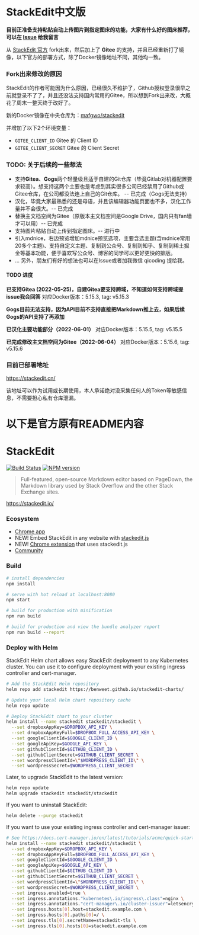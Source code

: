# StackEdit中文版

**目前正准备支持粘贴自动上传图片到指定图床的功能，大家有什么好的图床推荐，可以在 [Issue](https://gitee.com/mafgwo/stackedit/issues/I5E6FJ) 给我留言**

从 [StackEdit 官方](https://github.com/benweet/stackedit) fork出来，然后加上了 **Gitee** 的支持，并且已经重新打了镜像，以下官方的部署方式，除了Docker镜像地址不同，其他均一致。

### Fork出来修改的原因
StackEdit的作者可能因为什么原因，已经很久不维护了，Github授权登录很早之前就登录不了了，并且还没法支持国内常用的Gitee，所以想到Fork出来改，大概花了周末一整天终于改好了。

新的Docker镜像在中央仓库为：[mafgwo/stackedit](https://hub.docker.com/r/mafgwo/stackedit)

并增加了以下2个环境变量：
- `GITEE_CLIENT_ID` Gitee 的 Client ID
- `GITEE_CLIENT_SECRET` Gitee 的 Client Secret

### TODO: 关于后续的一些想法
- 支持**Gitea**、**Gogs**两个轻量级且适于自建的Git仓库（毕竟Gitlab对机器配置要求较高）。想支持这两个主要也是考虑到其实很多公司已经禁用了Github或Gitee仓库，在公司都没法连上自己的Git仓库。 -- 已完成（Gogs无法支持）
- 汉化，毕竟大家最熟悉的还是母语，并且该编辑器功能页面也不多，汉化工作量并不会很大。-- 已完成
- 替换主文档空间为Gitee（原版本主文档空间是Google Drive，国内只有fan墙才可以用）-- 已完成
- 支持图片粘贴自动上传到指定图床。-- 进行中
- 引入mdnice，右边预览增加mdnice预览选项，主要含选主题(含mdnice常用20多个主题)、支持自定义主题、复制到公众号、复制到知乎、复制到稀土掘金等基本功能，便于喜欢写公众号、博客的同学可以更好更快的排版。
- ... 另外，朋友们有好的想法也可以在Issue或者加我微信 qicoding 提给我。

#### TODO 进度

**已支持Gitea (2022-05-25)，自建Gitea要支持跨域，不知道如何支持跨域提issue我会回答**
对应Docker版本：5.15.3, tag: v5.15.3

**Gogs目前无法支持，因为API目前不支持直接把Markdown推上去，如果后续Gogs的API支持了再添加**

**已汉化主要功能部分（2022-06-01）**
对应Docker版本：5.15.5, tag: v5.15.5

**已完成修改主文档空间为Gitee（2022-06-04）**
对应Docker版本：5.15.6, tag: v5.15.6


### 目前已部署地址
https://stackedit.cn/ 

该地址可以作为试用或长期使用，本人承诺绝对没采集任何人的Token等敏感信息，不需要担心私有仓库泄漏。


# 以下是官方原有README内容

# StackEdit

[![Build Status](https://img.shields.io/travis/benweet/stackedit.svg?style=flat)](https://travis-ci.org/benweet/stackedit) [![NPM version](https://img.shields.io/npm/v/stackedit.svg?style=flat)](https://www.npmjs.org/package/stackedit)

> Full-featured, open-source Markdown editor based on PageDown, the Markdown library used by Stack Overflow and the other Stack Exchange sites.

https://stackedit.io/

### Ecosystem

- [Chrome app](https://chrome.google.com/webstore/detail/iiooodelglhkcpgbajoejffhijaclcdg)
- NEW! Embed StackEdit in any website with [stackedit.js](https://github.com/benweet/stackedit.js)
- NEW! [Chrome extension](https://chrome.google.com/webstore/detail/ajehldoplanpchfokmeempkekhnhmoha) that uses stackedit.js
- [Community](https://community.stackedit.io/)

### Build

```bash
# install dependencies
npm install

# serve with hot reload at localhost:8080
npm start

# build for production with minification
npm run build

# build for production and view the bundle analyzer report
npm run build --report
```

### Deploy with Helm

StackEdit Helm chart allows easy StackEdit deployment to any Kubernetes cluster.
You can use it to configure deployment with your existing ingress controller and cert-manager.

```bash
# Add the StackEdit Helm repository
helm repo add stackedit https://benweet.github.io/stackedit-charts/

# Update your local Helm chart repository cache
helm repo update

# Deploy StackEdit chart to your cluster
helm install --name stackedit stackedit/stackedit \
  --set dropboxAppKey=$DROPBOX_API_KEY \
  --set dropboxAppKeyFull=$DROPBOX_FULL_ACCESS_API_KEY \
  --set googleClientId=$GOOGLE_CLIENT_ID \
  --set googleApiKey=$GOOGLE_API_KEY \
  --set githubClientId=$GITHUB_CLIENT_ID \
  --set githubClientSecret=$GITHUB_CLIENT_SECRET \
  --set wordpressClientId=\"$WORDPRESS_CLIENT_ID\" \
  --set wordpressSecret=$WORDPRESS_CLIENT_SECRET
```

Later, to upgrade StackEdit to the latest version:

```bash
helm repo update
helm upgrade stackedit stackedit/stackedit
```

If you want to uninstall StackEdit:

```bash
helm delete --purge stackedit
```

If you want to use your existing ingress controller and cert-manager issuer:

```bash
# See https://docs.cert-manager.io/en/latest/tutorials/acme/quick-start/index.html
helm install --name stackedit stackedit/stackedit \
  --set dropboxAppKey=$DROPBOX_API_KEY \
  --set dropboxAppKeyFull=$DROPBOX_FULL_ACCESS_API_KEY \
  --set googleClientId=$GOOGLE_CLIENT_ID \
  --set googleApiKey=$GOOGLE_API_KEY \
  --set githubClientId=$GITHUB_CLIENT_ID \
  --set githubClientSecret=$GITHUB_CLIENT_SECRET \
  --set wordpressClientId=\"$WORDPRESS_CLIENT_ID\" \
  --set wordpressSecret=$WORDPRESS_CLIENT_SECRET \
  --set ingress.enabled=true \
  --set ingress.annotations."kubernetes\.io/ingress\.class"=nginx \
  --set ingress.annotations."cert-manager\.io/cluster-issuer"=letsencrypt-prod \
  --set ingress.hosts[0].host=stackedit.example.com \
  --set ingress.hosts[0].paths[0]=/ \
  --set ingress.tls[0].secretName=stackedit-tls \
  --set ingress.tls[0].hosts[0]=stackedit.example.com
```
